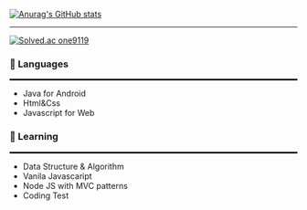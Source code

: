[![Anurag's GitHub stats](https://github-readme-stats.vercel.app/api?username=choiish98&show_icons=true&theme=radical)](https://github.com/choiish98/github-readme-stats)

<hr>

[![Solved.ac
one9119](http://mazassumnida.wtf/api/generate_badge?boj={one9119})](https://solved.ac/{one9119})


<h3>🔭 Languages </h3>
<hr style="border: solid 1px;">
<ul>
  <li>Java for Android</li>
  <li>Html&Css</li>
  <li>Javascript for Web</li>
</ul>

<h3>🌱 Learning </h3>
<hr style="border: solid 1px;">
<ul>
  <li>Data Structure & Algorithm</li>
  <li>Vanila Javascaript</li>
  <li>Node JS with MVC patterns</li>
  <li>Coding Test</li>
</ul>

<!--
**choiish98/choiish98** is a ✨ _special_ ✨ repository because its `README.md` (this file) appears on your GitHub profile.

Here are some ideas to get you started:

- 🔭 I’m currently working on ...
- 🌱 I’m currently learning ...
- 👯 I’m looking to collaborate on ...
- 🤔 I’m looking for help with ...
- 💬 Ask me about ...
- 📫 How to reach me: ...
- 😄 Pronouns: ...
- ⚡ Fun fact: ...
-->
